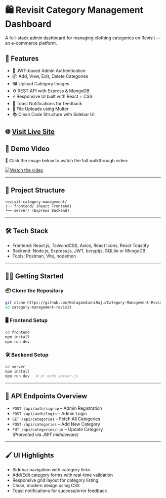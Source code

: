 
# 🛍️ Revisit Category Management Dashboard

A full-stack admin dashboard for managing clothing categories on Revisit — an e-commerce platform.

## 🚀 Features

- 🔐 JWT-based Admin Authentication
- 📦 Add, View, Edit, Delete Categories
- 🖼️ Upload Category Images
- ⚙️ REST API with Express & MongoDB
- ⚡ Responsive UI built with React + CSS
- 🔔 Toast Notifications for feedback
- 📁 File Uploads using Multer
- 📚 Clean Code Structure with Sidebar UI

## 🌐 [Visit Live Site](https://category-management-nrs.vercel.app/)  

## 🎥 Demo Video

🔗 Click the image below to watch the full walkthrough video:

[![Watch the video](https://res.cloudinary.com/dwiq4s5ut/image/upload/v1744569810/Screenshot_877_eg23tt.png)](https://drive.google.com/file/d/1Dn8AiFHs-FplVXak93JpdGIDYHMVYRUb/view?usp=sharing)

---


## 📂 Project Structure

```
revisit-category-management/
├── frontend/ (React Frontend)
└── server/ (Express Backend)
```

---

## 🛠 Tech Stack

- Frontend: React.js, TailwindCSS, Axios, React Icons, React Toastify  
- Backend: Node.js, Express.js, JWT, bcryptjs, SQLite or MongoDB  
- Tools: Postman, Vite, nodemon

---

## 🧑‍💻 Getting Started

### 📦 Clone the Repository

```bash
git clone https://github.com/NalagamdinniRaju/Category-Management-Revisit.git
cd category-management-revisit
```

### 🖥️ Frontend Setup

```bash
cd frontend
npm install
npm run dev
```

### 🛠 Backend Setup

```bash
cd server
npm install
npm run dev   # or node server.js
```

---

## 🧪 API Endpoints Overview

- `POST /api/auth/signup` – Admin Registration  
- `POST /api/auth/login` – Admin Login  
- `GET /api/categories` – Fetch All Categories  
- `POST /api/categories` – Add New Category  
- `PUT /api/categories/:id` – Update Category  
_(Protected via JWT middleware)_

---

## 🖌️ UI Highlights

- Sidebar navigation with category links  
- Add/Edit category forms with real-time validation  
- Responsive grid layout for category listing  
- Clean, modern design using CSS  
- Toast notifications for success/error feedback  


